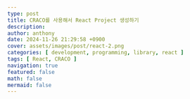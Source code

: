 ```yaml
---
type: post
title: CRACO를 사용해서 React Project 생성하기
description:
author: anthony
date: 2024-11-26 21:29:58 +0900
cover: assets/images/post/react-2.png
categories: [ development, programming, library, react ]
tags: [ React, CRACO ]
navigation: true
featured: false
math: false
mermaid: false
---
```


